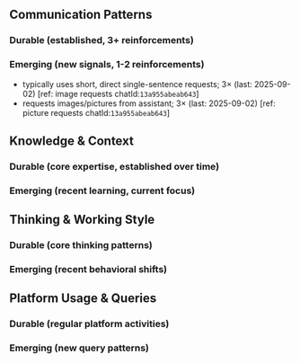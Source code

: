 ## Communication Patterns
### Durable (established, 3+ reinforcements)

### Emerging (new signals, 1-2 reinforcements)
- typically uses short, direct single-sentence requests; 3× (last: 2025-09-02) [ref: image requests chatId:`13a955abeab643`]
- requests images/pictures from assistant; 3× (last: 2025-09-02) [ref: picture requests chatId:`13a955abeab643`]

## Knowledge & Context
### Durable (core expertise, established over time)

### Emerging (recent learning, current focus)

## Thinking & Working Style
### Durable (core thinking patterns)

### Emerging (recent behavioral shifts)

## Platform Usage & Queries
### Durable (regular platform activities)

### Emerging (new query patterns)